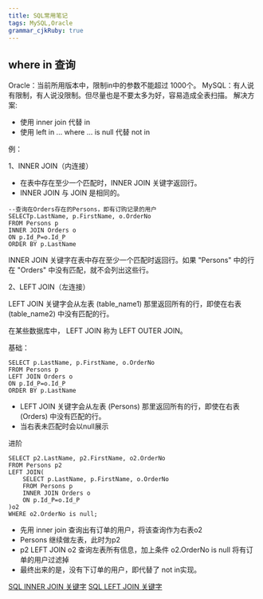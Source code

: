 ```yaml
---
title: SQL常用笔记
tags: MySQL,Oracle
grammar_cjkRuby: true
---
```

## where in 查询
Oracle：当前所用版本中，限制in中的参数不能超过 1000个。
MySQL：有人说有限制，有人说没限制。但尽量也是不要太多为好，容易造成全表扫描。
解决方案:
- 使用 inner join 代替 in
- 使用 left in ... where ... is null 代替 not in

例：

1、INNER JOIN（内连接）

- 在表中存在至少一个匹配时，INNER JOIN 关键字返回行。
- INNER JOIN 与 JOIN 是相同的。

```
--查询在Orders存在的Persons，即有订购记录的用户
SELECTp.LastName, p.FirstName, o.OrderNo
FROM Persons p
INNER JOIN Orders o
ON p.Id_P=o.Id_P
ORDER BY p.LastName
```
INNER JOIN 关键字在表中存在至少一个匹配时返回行。如果 "Persons" 中的行在 "Orders" 中没有匹配，就不会列出这些行。

2、LEFT JOIN（左连接）

LEFT JOIN 关键字会从左表 (table_name1) 那里返回所有的行，即使在右表 (table_name2) 中没有匹配的行。

在某些数据库中， LEFT JOIN 称为 LEFT OUTER JOIN。

基础：
```
SELECT p.LastName, p.FirstName, o.OrderNo
FROM Persons p
LEFT JOIN Orders o
ON p.Id_P=o.Id_P
ORDER BY p.LastName
```
- LEFT JOIN 关键字会从左表 (Persons) 那里返回所有的行，即使在右表 (Orders) 中没有匹配的行。 
- 当右表未匹配时会以null展示

进阶
```
SELECT p2.LastName, p2.FirstName, o2.OrderNo
FROM Persons p2
LEFT JOIN(
	SELECT p.LastName, p.FirstName, o.OrderNo
	FROM Persons p
	INNER JOIN Orders o
	ON p.Id_P=o.Id_P
)o2
WHERE o2.OrderNo is null;
```
- 先用 inner join 查询出有订单的用户，将该查询作为右表o2
- Persons 继续做左表，此时为p2
- p2 LEFT JOIN o2 查询左表所有信息，加上条件 o2.OrderNo is null 将有订单的用户过滤掉
- 最终出来的是，没有下订单的用户，即代替了 not in实现。

[SQL INNER JOIN 关键字](http://www.w3school.com.cn/sql/sql_join_inner.asp)
[SQL LEFT JOIN 关键字
](http://www.w3school.com.cn/sql/sql_join_left.asp)

